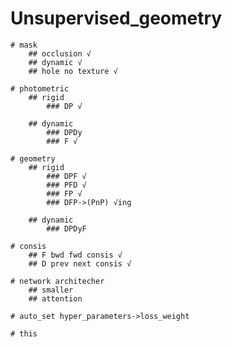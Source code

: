 # Unsupervised_geometry
    # mask 
        ## occlusion √
        ## dynamic √
        ## hole no texture √

    # photometric
        ## rigid
            ### DP √

        ## dynamic
            ### DPDy
            ### F √
    
    # geometry
        ## rigid
            ### DPF √
            ### PFD √
            ### FP √
            ### DFP->(PnP) √ing

        ## dynamic
            ### DPDyF
    
    # consis
        ## F bwd fwd consis √
        ## D prev next consis √

    # network architecher
        ## smaller
        ## attention

    # auto_set hyper_parameters->loss_weight

    # this